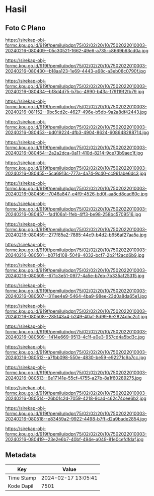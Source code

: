 # Hasil

## Foto C Plano

https://sirekap-obj-formc.kpu.go.id/919f/pemilu/pdpr/75/02/02/20/10/7502022010003-20240216-080409--05c30521-1662-49e6-a735-c8669b63cd0a.jpg

https://sirekap-obj-formc.kpu.go.id/919f/pemilu/pdpr/75/02/02/20/10/7502022010003-20240216-080430--b18aa123-1e69-4443-a68c-a3eb08c0790f.jpg

https://sirekap-obj-formc.kpu.go.id/919f/pemilu/pdpr/75/02/02/20/10/7502022010003-20240216-080434--bf8d4d75-b7bc-4990-b43a-f79119f2fb79.jpg

https://sirekap-obj-formc.kpu.go.id/919f/pemilu/pdpr/75/02/02/20/10/7502022010003-20240216-081152--9bc5cd2c-4627-496e-b5db-9a2a8df42443.jpg

https://sirekap-obj-formc.kpu.go.id/919f/pemilu/pdpr/75/02/02/20/10/7502022010003-20240216-080453--bd019224-dfb3-4904-8624-608648288714.jpg

https://sirekap-obj-formc.kpu.go.id/919f/pemilu/pdpr/75/02/02/20/10/7502022010003-20240216-080454--2a2a2dca-0a11-410d-8214-9ce73b9aec1f.jpg

https://sirekap-obj-formc.kpu.go.id/919f/pemilu/pdpr/75/02/02/20/10/7502022010003-20240216-080455--5ca6913c-777a-4a74-9c40-cc961abe6dc3.jpg

https://sirekap-obj-formc.kpu.go.id/919f/pemilu/pdpr/75/02/02/20/10/7502022010003-20240216-080456--7046a847-e4f9-4526-bd0f-aa8cd8cad60c.jpg

https://sirekap-obj-formc.kpu.go.id/919f/pemilu/pdpr/75/02/02/20/10/7502022010003-20240216-080457--fad106a1-1feb-4ff3-be98-258bc5709516.jpg

https://sirekap-obj-formc.kpu.go.id/919f/pemilu/pdpr/75/02/02/20/10/7502022010003-20240216-080459--277f85a2-7885-44c9-b4d2-b656af27aa5a.jpg

https://sirekap-obj-formc.kpu.go.id/919f/pemilu/pdpr/75/02/02/20/10/7502022010003-20240216-080501--b071d108-5049-4032-bcf7-2b21f2acd6b9.jpg

https://sirekap-obj-formc.kpu.go.id/919f/pemilu/pdpr/75/02/02/20/10/7502022010003-20240216-080505--671c3e51-0977-4a5e-b7eb-7b335af25315.jpg

https://sirekap-obj-formc.kpu.go.id/919f/pemilu/pdpr/75/02/02/20/10/7502022010003-20240216-080507--311ee4e9-5464-4ba9-98ee-23d0a8da65e1.jpg

https://sirekap-obj-formc.kpu.go.id/919f/pemilu/pdpr/75/02/02/20/10/7502022010003-20240216-080508--285143a4-b249-40af-8d99-6e2824d5c2c1.jpg

https://sirekap-obj-formc.kpu.go.id/919f/pemilu/pdpr/75/02/02/20/10/7502022010003-20240216-080509--1414e669-9513-4c1f-a0e3-957cd4a5bd3c.jpg

https://sirekap-obj-formc.kpu.go.id/919f/pemilu/pdpr/75/02/02/20/10/7502022010003-20240216-080512--a7fbb098-550e-4830-be59-e92271c9a7cc.jpg

https://sirekap-obj-formc.kpu.go.id/919f/pemilu/pdpr/75/02/02/20/10/7502022010003-20240216-080513--6e17141e-55cf-4755-a27b-8a1f60289275.jpg

https://sirekap-obj-formc.kpu.go.id/919f/pemilu/pdpr/75/02/02/20/10/7502022010003-20240216-080514--26b01c2d-7059-4218-9cad-c62c74cee6b2.jpg

https://sirekap-obj-formc.kpu.go.id/919f/pemilu/pdpr/75/02/02/20/10/7502022010003-20240216-080518--e83459a2-9922-4498-b7ff-d2a9bade2854.jpg

https://sirekap-obj-formc.kpu.go.id/919f/pemilu/pdpr/75/02/02/20/10/7502022010003-20240216-080419--23e2e6b7-40bf-494e-a049-81e0cefdfdaf.jpg


## Metadata

| Key        | Value               |
| ---------- | ------------------- |
| Time Stamp | 2024-02-17 13:05:41 |
| Kode Dapil | 7501                |



